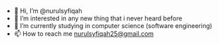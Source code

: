 - 👋 Hi, I’m @nurulsyfiqah
- 👀 I’m interested in any new thing that i never heard before
- 🌱 I’m currently studying in computer science (software engineering)
- 📫 How to reach me nurulsyfiqah25@gmail.com

<!---
nurulsyfiqah/nurulsyfiqah is a ✨ special ✨ repository because its `README.md` (this file) appears on your GitHub profile.
You can click the Preview link to take a look at your changes.
--->

